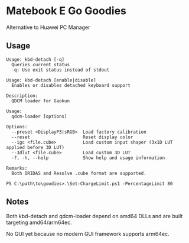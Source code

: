 # Matebook E Go Goodies

Alternative to Huawei PC Manager

## Usage

```
Usage: kbd-detach [-q]
  Queries current status
  -q: Use exit status instead of stdout

Usage: kbd-detach [enable|disable]
  Enables or disables detached keyboard support
```

```
Description:
  QDCM loader for Gaokun

Usage:
  qdcm-loader [options]

Options:
  --preset <DisplayP3|sRGB>  Load factory calibration
  --reset                    Reset display color
  --igc <file.cube>          Load custom input shaper (3x1D LUT applied before 3D LUT)
  --3dlut <file.cube>        Load custom 3D LUT
  -?, -h, --help             Show help and usage information

Remarks:
  Both IRIDAS and Resolve .cube format are supported.
```

```console
PS C:\path\to\goodies>.\Set-ChargeLimit.ps1 -PercentageLimit 80
```

## Notes

Both kbd-detach and qdcm-loader depend on amd64 DLLs and are built targeting amd64/arm64ec.


No GUI yet because no modern GUI framework supports arm64ec.
